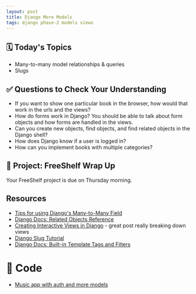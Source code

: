 ```yaml
---
layout: post
title: Django More Models
tags: django phase-2 models views
---
```


## 🗓️ Today's Topics

- Many-to-many model relationships & queries
- Slugs


## ✅ Questions to Check Your Understanding

- If you want to show one particular book in the browser, how would that work in the urls and the views?
- How do forms work in Django? You should be able to talk about form objects and how forms are handled in the views.
- Can you create new objects, find objects, and find related objects in the Django shell?
- How does Django know if a user is logged in?
- How can you implement books with multiple categories?

## 🎯 Project: FreeShelf Wrap Up

Your FreeShelf project is due on Thursday morning.

## Resources

- [Tips for using Django's Many-to-Many Field](https://www.revsys.com/tidbits/tips-using-djangos-manytomanyfield/)
- [Django Docs: Related Objects Reference](https://docs.djangoproject.com/en/3.0/ref/models/relations/)
- [Creating Interactive Views in Django](https://hackersandslackers.com/creating-django-views/) - great post really breaking down views
- [Django Slug Tutorial](https://learndjango.com/tutorials/django-slug-tutorial)
- [Django Docs: Built-in Template Tags and Filters](https://docs.djangoproject.com/en/3.0/ref/templates/builtins/)

# 🦉 Code

- [Music app with auth and more models](https://github.com/Momentum-Team-8/example-django-music)

